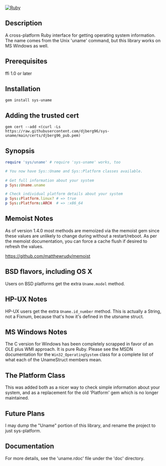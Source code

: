 [![Ruby](https://github.com/djberg96/sys-uname/actions/workflows/ruby.yml/badge.svg)](https://github.com/djberg96/sys-uname/actions/workflows/ruby.yml)

## Description
A cross-platform Ruby interface for getting operating system information. The name
comes from the Unix 'uname' command, but this library works on MS Windows as well.

## Prerequisites
ffi 1.0 or later

## Installation
`gem install sys-uname`

## Adding the trusted cert
`gem cert --add <(curl -Ls https://raw.githubusercontent.com/djberg96/sys-uname/main/certs/djberg96_pub.pem)`

## Synopsis
```ruby
require 'sys/uname' # require 'sys-uname' works, too

# You now have Sys::Uname and Sys::Platform classes available.
 
# Get full information about your system
p Sys::Uname.uname

# Check individual platform details about your system
p Sys::Platform.linux? # => true
p Sys::Platform::ARCH  # => :x86_64
```

## Memoist Notes
As of version 1.4.0 most methods are memoized via the memoist gem since
these values are unlikely to change during without a restart/reboot. As
per the memoist documentation, you can force a cache flush if desired to
refresh the values.

https://github.com/matthewrudy/memoist
   
## BSD flavors, including OS X
Users on BSD platforms get the extra `Uname.model` method.

## HP-UX Notes
HP-UX users get the extra `Uname.id_number` method. This is actually a
String, not a Fixnum, because that's how it's defined in the utsname
struct.

## MS Windows Notes
The C version for Windows has been completely scrapped in favor of an OLE
plus WMI approach. It is pure Ruby. Please see the MSDN documentation for
the `Win32_OperatingSystem` class for a complete list of what each of the
UnameStruct members mean.

## The Platform Class
This was added both as a nicer way to check simple information about your
system, and as a replacement for the old 'Platform' gem which is no longer
maintained.

## Future Plans
I may dump the "Uname" portion of this library, and rename the project
to just sys-platform.

## Documentation
For more details, see the 'uname.rdoc' file under the 'doc' directory. 
